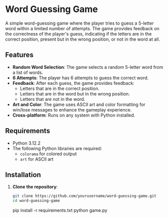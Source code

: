 # Word Guessing Game

A simple word-guessing game where the player tries to guess a 5-letter word within a limited number of attempts. The game provides feedback on the correctness of the player's guess, indicating if the letters are in the correct position, present but in the wrong position, or not in the word at all.

## Features
- **Random Word Selection**: The game selects a random 5-letter word from a list of words.
- **6 Attempts**: The player has 6 attempts to guess the correct word.
- **Feedback**: After each guess, the game provides feedback:
  - Letters that are in the correct position.
  - Letters that are in the word but in the wrong position.
  - Letters that are not in the word.
- **Art and Color**: The game uses ASCII art and color formatting for win/lose messages to enhance the gameplay experience.
- **Cross-platform**: Runs on any system with Python installed.

## Requirements

- Python 3.12.2
- The following Python libraries are required:
  - `colorama` for colored output
  - `art` for ASCII art

## Installation

1. **Clone the repository**:
   ```bash
   git clone https://github.com/yourusername/word-guessing-game.git
   cd word-guessing-game
   ```
   pip install -r requirements.txt
   python game.py
